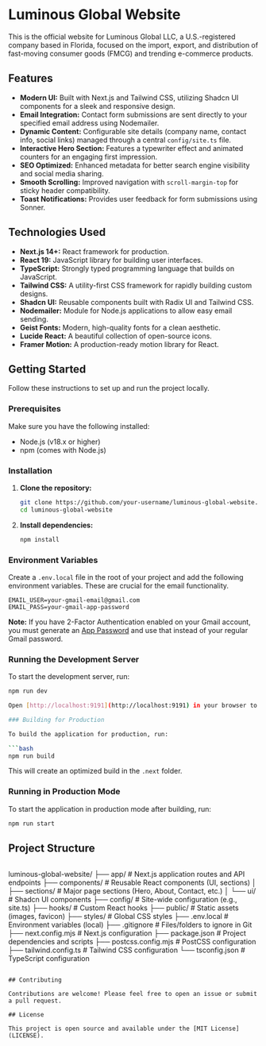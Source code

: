 # Luminous Global Website

This is the official website for Luminous Global LLC, a U.S.-registered company based in Florida, focused on the import, export, and distribution of fast-moving consumer goods (FMCG) and trending e-commerce products.

## Features

- **Modern UI:** Built with Next.js and Tailwind CSS, utilizing Shadcn UI components for a sleek and responsive design.
- **Email Integration:** Contact form submissions are sent directly to your specified email address using Nodemailer.
- **Dynamic Content:** Configurable site details (company name, contact info, social links) managed through a central `config/site.ts` file.
- **Interactive Hero Section:** Features a typewriter effect and animated counters for an engaging first impression.
- **SEO Optimized:** Enhanced metadata for better search engine visibility and social media sharing.
- **Smooth Scrolling:** Improved navigation with `scroll-margin-top` for sticky header compatibility.
- **Toast Notifications:** Provides user feedback for form submissions using Sonner.

## Technologies Used

- **Next.js 14+:** React framework for production.
- **React 19:** JavaScript library for building user interfaces.
- **TypeScript:** Strongly typed programming language that builds on JavaScript.
- **Tailwind CSS:** A utility-first CSS framework for rapidly building custom designs.
- **Shadcn UI:** Reusable components built with Radix UI and Tailwind CSS.
- **Nodemailer:** Module for Node.js applications to allow easy email sending.
- **Geist Fonts:** Modern, high-quality fonts for a clean aesthetic.
- **Lucide React:** A beautiful collection of open-source icons.
- **Framer Motion:** A production-ready motion library for React.

## Getting Started

Follow these instructions to set up and run the project locally.

### Prerequisites

Make sure you have the following installed:

- Node.js (v18.x or higher)
- npm (comes with Node.js)

### Installation

1.  **Clone the repository:**

    ```bash
    git clone https://github.com/your-username/luminous-global-website.git
    cd luminous-global-website
    ```

2.  **Install dependencies:**

    ```bash
    npm install
    ```

### Environment Variables

Create a `.env.local` file in the root of your project and add the following environment variables. These are crucial for the email functionality.

```env
EMAIL_USER=your-gmail-email@gmail.com
EMAIL_PASS=your-gmail-app-password
```

**Note:** If you have 2-Factor Authentication enabled on your Gmail account, you must generate an [App Password](https://support.google.com/accounts/answer/185833) and use that instead of your regular Gmail password.

### Running the Development Server

To start the development server, run:

```bash
npm run dev

Open [http://localhost:9191](http://localhost:9191) in your browser to see the result.

### Building for Production

To build the application for production, run:

```bash
npm run build
```

This will create an optimized build in the `.next` folder.

### Running in Production Mode

To start the application in production mode after building, run:

```bash
npm run start
```

## Project Structure
```

```
luminous-global-website/
├── app/                  # Next.js application routes and API endpoints
├── components/           # Reusable React components (UI, sections)
│   ├── sections/         # Major page sections (Hero, About, Contact, etc.)
│   └── ui/               # Shadcn UI components
├── config/               # Site-wide configuration (e.g., site.ts)
├── hooks/                # Custom React hooks
├── public/               # Static assets (images, favicon)
├── styles/               # Global CSS styles
├── .env.local            # Environment variables (local)
├── .gitignore            # Files/folders to ignore in Git
├── next.config.mjs       # Next.js configuration
├── package.json          # Project dependencies and scripts
├── postcss.config.mjs    # PostCSS configuration
├── tailwind.config.ts    # Tailwind CSS configuration
└── tsconfig.json         # TypeScript configuration
```

## Contributing

Contributions are welcome! Please feel free to open an issue or submit a pull request.

## License

This project is open source and available under the [MIT License](LICENSE).
